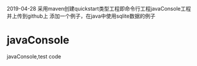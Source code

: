 2019-04-28
采用maven创建quickstart类型工程即命令行工程javaConsole工程并上传到github上
添加一个例子，在java中使用sqlite数据的例子

# javaConsole
javaConsole,test code
